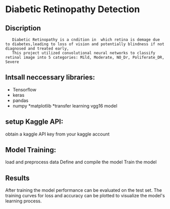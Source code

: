 # Diabetic Retinopathy Detection
## Discription
       Diabetic Retinopathy is a cndition in  which retina is demage due to diabetes,leading to loss of vision and potentially blindness if not diagnosed and treated early,
       This project utilized convolutional neural networks to classify retinal image into 5 categories: Mild, Moderate, NO_Dr, Poliferate_DR, Severe
## Intsall neccessary libraries:
  * Tensorflow
  * keras
  * pandas
  * numpy
  *matplotlib
  *transfer learning vgg16 model
## setup Kaggle API:
  obtain a kaggle API key from your kaggle account
## Model Training:
   load and preprocess data
   Define and compile the model
   Train the model
## Results
   After training the model performance can be evaluated on the test set. The training curves for loss and accuracy can be plotted to visualize the model's learning process.

